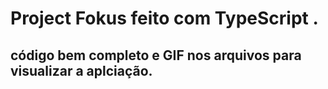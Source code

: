 # Project Fokus feito com TypeScript .

## código bem completo e GIF nos arquivos para visualizar a aplciação.
